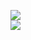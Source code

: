 [![](https://img.shields.io/badge/Made%20With-Github%20Spray-lightgrey.svg?style=for-the-badge&logo=github)](https://github.com/Annihil/github-spray#6272)  
[![](https://i.imgur.com/2DrTn0Z.gif)](https://github.com/Annihil/github-spray)